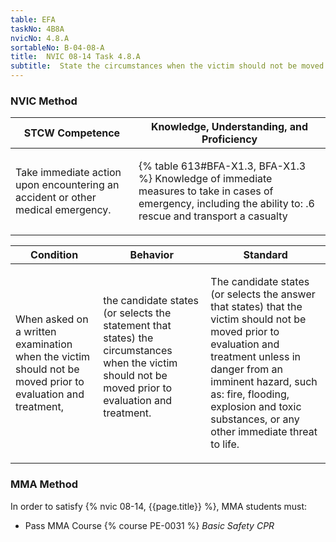 ```yaml
---
table: EFA
taskNo: 4B8A
nvicNo: 4.8.A 
sortableNo: B-04-08-A
title:  NVIC 08-14 Task 4.8.A 
subtitle:  State the circumstances when the victim should not be moved  (EFA)
---
```






### NVIC Method

<a style="display:none;" onclick="togglevisibility('nvic_methods')" >Show NVIC method.</a>

<div id='nvic_methods' class='show'>

<table>
<thead>
<tr>
<th class='forty'> STCW Competence </th>
<th class='sixty'> Knowledge, Understanding, and Proficiency </th>
</tr>
</thead>

<tbody>
<tr><td markdown='1'>

Take immediate action upon encountering an accident or other medical emergency.

</td><td markdown='1'>

{% table 613#BFA-X1.3, BFA-X1.3 %} Knowledge of immediate measures to take in cases of emergency, including the ability to:
.6  rescue and transport a casualty

</td></tr>


</tbody>
</table>


<table>
<thead>
<tr><th class='twenty'>  Condition </th><th class='twenty'> Behavior </th><th  class='sixty'>Standard </th></tr>
</thead>
<tbody >



<tr><td markdown='1'>

When asked on a written examination when the victim should not be moved prior to evaluation and treatment,

</td><td markdown='1'>

the candidate states (or selects the statement that states) the circumstances when the victim should not be moved prior to evaluation and treatment.

<br>

<div class="tooltip" markdown='1'>



</div>


</td><td markdown='1'>

The candidate states (or selects the answer that states) that the victim should not be moved prior to evaluation and treatment unless in danger from an imminent hazard, such as: fire, flooding, explosion and toxic substances, or any other immediate threat to life.

</td></tr>
</tbody>
</table>
</div>


### MMA Method

In order to satisfy  {% nvic 08-14, {{page.title}}  %}, MMA students must:

* Pass MMA Course {% course PE-0031 %}  *Basic Safety CPR*
